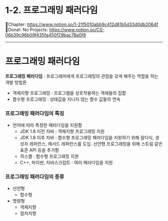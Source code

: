 # 1-2. 프로그래밍 패러다임

Chapter: https://www.notion.so/1-21f5010abb9c412d81b5d33d0db2064f
Done!: No
Projects: https://www.notion.so/CS-06b39c96b09f435fa450f29bac78a0f8

---

# 프로그래밍 패러다임

**프로그래밍 패러다임** : 프로그래머에게 프로그래밍의 관점을 갖게 해주는 역할을 하는 개발 방법론

- 객체지향 프로그래밍 : 프로그램을 상호작용하는 객체들의 집합
- 함수형 프로그래밍 : 상태값을 지니지 않는 함수 값들의 연속

### 프로그래밍 패러다임의 특징

- 언어에 따라 특정한 패러다임을 지원함
    - JDK 1.8 이전 자바 : 객체지향 프로그래밍 지원
    - JDK 1.8 이후 자바 : 함수형 프로그래밍 패러다임을 지원하기 위해 람다식, 생성자 레퍼런스, 메서드 레퍼런스를 도입. 선언형 프로그래밍을 위해 스트림 같은 표준 API 등을 추가함
    - 하스켈 : 함수형 프로그래밍 지원
    - C++, 파이썬, 자바스크립트 : 여러 패러다임을 지원

### 프로그래밍 패러다임의 종류

- 선언형
    - 함수형
- 명령형
    - 객체지향
    - 절차지향